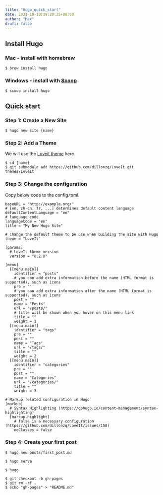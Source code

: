 ```yaml
---
title: "Hugo_quick_start"
date: 2021-10-10T19:20:35+08:00
author: "Max"
draft: false
---
```


## Install Hugo

### Mac - install with homebrew
```
$ brew install hugo
```

### Windows - install with [Scoop](https://scoop.sh/)

```
$ scoop install hugo
```


## Quick start
### Step 1: Create a New Site
```
$ hugo new site {name}
```



### Step 2: Add a Theme

We will use the [Loveit theme](https://hugoloveit.com/) here.
```
$ cd {name}
$ git submodule add https://github.com/dillonzq/LoveIt.git themes/LoveIt
```


### Step 3: Change the configuration

Copy below code to the config.toml.

```
baseURL = "http://example.org/"
# [en, zh-cn, fr, ...] determines default content language
defaultContentLanguage = "en"
# language code
languageCode = "en"
title = "My New Hugo Site"

# Change the default theme to be use when building the site with Hugo
theme = "LoveIt"

[params]
  # LoveIt theme version
  version = "0.2.X"

[menu]
  [[menu.main]]
    identifier = "posts"
    # you can add extra information before the name (HTML format is supported), such as icons
    pre = ""
    # you can add extra information after the name (HTML format is supported), such as icons
    post = ""
    name = "Posts"
    url = "/posts/"
    # title will be shown when you hover on this menu link
    title = ""
    weight = 1
  [[menu.main]]
    identifier = "tags"
    pre = ""
    post = ""
    name = "Tags"
    url = "/tags/"
    title = ""
    weight = 2
  [[menu.main]]
    identifier = "categories"
    pre = ""
    post = ""
    name = "Categories"
    url = "/categories/"
    title = ""
    weight = 3

# Markup related configuration in Hugo
[markup]
  # Syntax Highlighting (https://gohugo.io/content-management/syntax-highlighting)
  [markup.highlight]
    # false is a necessary configuration (https://github.com/dillonzq/LoveIt/issues/158)
    noClasses = false

```

### Step 4: Create your first post

```
$ hugo new posts/first_post.md
```

```
$ hugo serve
```

```
$ hugo
```


```
$ git checkout -b gh-pages
$ git rm -rf .
$ echo "gh-pages" > "README.md"


```
